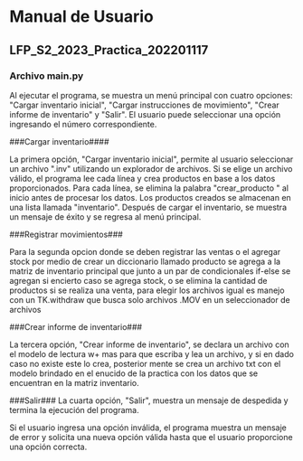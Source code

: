 # Manual de Usuario #
## LFP_S2_2023_Practica_202201117 ##
### Archivo main.py ###
Al ejecutar el programa, se muestra un menú principal con cuatro opciones: "Cargar inventario inicial", "Cargar instrucciones de movimiento", "Crear informe de inventario" y "Salir". El usuario puede seleccionar una opción ingresando el número correspondiente.

###Cargar inventario####

La primera opción, "Cargar inventario inicial", permite al usuario seleccionar un archivo ".inv" utilizando un explorador de archivos. Si se elige un archivo válido, el programa lee cada línea y crea productos en base a los datos proporcionados. Para cada línea, se elimina la palabra "crear_producto " al inicio antes de procesar los datos. Los productos creados se almacenan en una lista llamada "inventario". Después de cargar el inventario, se muestra un mensaje de éxito y se regresa al menú principal.

###Registrar movimientos###

Para la segunda opcion donde se deben registrar las ventas o el agregar stock por medio de crear un diccionario llamado producto se agrega a la matriz de inventario principal que junto a un par de condicionales if-else se agregan si encierto caso se agrega stock, o se elimina la cantidad de productos si se realiza una venta, para elegir los archivos igual es manejo con un TK.withdraw que busca solo archivos .MOV en un seleccionador de archivos

###Crear informe de inventario###

La tercera opción, "Crear informe de inventario", se declara un archivo con el modelo de lectura w+ mas para que escriba y lea un archivo, y si en dado caso no existe este lo crea, posterior mente se crea un archivo txt con el modelo brindado en el enucido de la practica con los datos que se encuentran en la matriz inventario.

###Salir###
La cuarta opción, "Salir", muestra un mensaje de despedida y termina la ejecución del programa.

Si el usuario ingresa una opción inválida, el programa muestra un mensaje de error y solicita una nueva opción válida hasta que el usuario proporcione una opción correcta.
